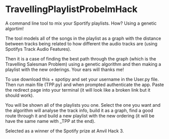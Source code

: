 # TravellingPlaylistProbelmHack
A command line tool to mix your Sportify playlists. How? Using a genetic algortim! 

The tool models all of the songs in the playlist as a graph with the distance between tracks being related to how different the audio tracks are (using Spotifys Track Audio Features).

Then it is a case of finding the best path through the graph (which is the Travelling Salesman Problem) using a genetic  algorithm and then making a playlist with the new orderings. Your ears will thanks me!

To use download this + spotipy and set your username in the User.py file. Then run main file (TPP.py) and when prompted authenticate the app. Paste the redirect page into your terminal (it will look like a broken link but it should work). 

You will be shown all of the playlists you one. Select the one you want and the algorithm will analyse the track info, build it as a graph, find a good route through it and build a new playlist with the new ordering (it will be have the same name with _TPP at the end).

Selected as a winner of the Spotify prize at Anvil Hack 3.
